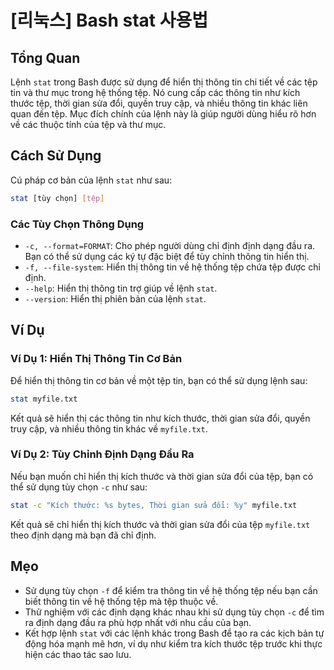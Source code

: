 # [리눅스] Bash stat 사용법

## Tổng Quan
Lệnh `stat` trong Bash được sử dụng để hiển thị thông tin chi tiết về các tệp tin và thư mục trong hệ thống tệp. Nó cung cấp các thông tin như kích thước tệp, thời gian sửa đổi, quyền truy cập, và nhiều thông tin khác liên quan đến tệp. Mục đích chính của lệnh này là giúp người dùng hiểu rõ hơn về các thuộc tính của tệp và thư mục.

## Cách Sử Dụng
Cú pháp cơ bản của lệnh `stat` như sau:

```bash
stat [tùy chọn] [tệp]
```

### Các Tùy Chọn Thông Dụng
- `-c, --format=FORMAT`: Cho phép người dùng chỉ định định dạng đầu ra. Bạn có thể sử dụng các ký tự đặc biệt để tùy chỉnh thông tin hiển thị.
- `-f, --file-system`: Hiển thị thông tin về hệ thống tệp chứa tệp được chỉ định.
- `--help`: Hiển thị thông tin trợ giúp về lệnh `stat`.
- `--version`: Hiển thị phiên bản của lệnh `stat`.

## Ví Dụ
### Ví Dụ 1: Hiển Thị Thông Tin Cơ Bản
Để hiển thị thông tin cơ bản về một tệp tin, bạn có thể sử dụng lệnh sau:

```bash
stat myfile.txt
```

Kết quả sẽ hiển thị các thông tin như kích thước, thời gian sửa đổi, quyền truy cập, và nhiều thông tin khác về `myfile.txt`.

### Ví Dụ 2: Tùy Chỉnh Định Dạng Đầu Ra
Nếu bạn muốn chỉ hiển thị kích thước và thời gian sửa đổi của tệp, bạn có thể sử dụng tùy chọn `-c` như sau:

```bash
stat -c "Kích thước: %s bytes, Thời gian sửa đổi: %y" myfile.txt
```

Kết quả sẽ chỉ hiển thị kích thước và thời gian sửa đổi của tệp `myfile.txt` theo định dạng mà bạn đã chỉ định.

## Mẹo
- Sử dụng tùy chọn `-f` để kiểm tra thông tin về hệ thống tệp nếu bạn cần biết thông tin về hệ thống tệp mà tệp thuộc về.
- Thử nghiệm với các định dạng khác nhau khi sử dụng tùy chọn `-c` để tìm ra định dạng đầu ra phù hợp nhất với nhu cầu của bạn.
- Kết hợp lệnh `stat` với các lệnh khác trong Bash để tạo ra các kịch bản tự động hóa mạnh mẽ hơn, ví dụ như kiểm tra kích thước tệp trước khi thực hiện các thao tác sao lưu.